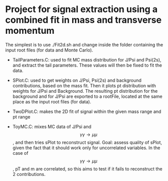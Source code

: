 # Project for signal extraction using a combined fit in mass and transverse momentum

The simplest is to use ./Fit2d.sh and change inside the folder containing the input root files (for data and Monte Carlo).

- TailParameters.C: used to fit MC mass distribution for J/Psi and Psi(2s), and extract the tail parameters. These values will then be fixed to fit the data.

- SPlot.C: used to get weights on J/Psi, Psi(2s) and background contributions, based on the mass fit. Then it plots pt distribution with weights for J/Psi and Background. The resulting pt distribution for the background and for J/Psi are exported to a rootFile, located at the same place as the input root files (for data).

- TwoDPlot.C: makes the 2D fit of signal within the given mass range and pt range

- ToyMC.C: mixes MC data of J/Psi and $$ \gamma \gamma \rightarrow \mu \mu $$, and then tries sPlot to reconstruct signal. Goal: assess quality of sPlot, given the fact that it should work only for uncorrelated variables. In the case of $$ \gamma \gamma \rightarrow \mu \mu $$, pT and m are correlated, so this aims to test if it fails to reconstruct the 2 contributions.
